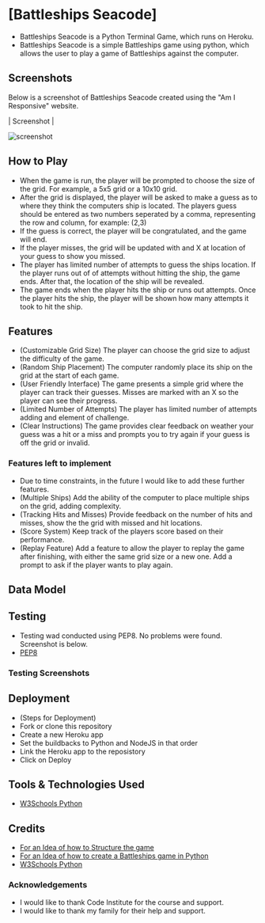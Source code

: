 # [Battleships Seacode]

* Battleships Seacode is a Python Terminal Game, which runs on Heroku.
* Battleships Seacode is a simple Battleships game using python, which allows the user to play a game of Battleships against the computer.

## Screenshots

Below is a screenshot of Battleships Seacode created using the "Am I Responsive" website.

| Screenshot |

![screenshot]()

## How to Play

* When the game is run, the player will be prompted to choose the size of the grid. For example, a 5x5 grid or a 10x10 grid.
* After the grid is displayed, the player will be asked to make a guess as to where they think the computers ship is located.
The players guess should be entered as two numbers seperated by a comma, representing the row and column, for example: (2,3)
* If the guess is correct, the player will be congratulated, and the game will end.
* If the player misses, the grid will be updated with and X at location of your guess to show you missed.
* The player has limited number of attempts to guess the ships location. If the player runs out of of attempts without hitting the ship, the game ends. After that, the location of the ship will be revealed.
* The game ends when the player hits the ship or runs out attempts. Once the player hits the ship, the player will be shown how many attempts it took to hit the ship.


## Features

* (Customizable Grid Size) The player can choose the grid size to adjust the difficulty of the game.
* (Random Ship Placement) The computer randomly place its ship on the grid at the start of each game.
* (User Friendly Interface) The game presents a simple grid where the player can track their guesses. Misses are marked with an X so the player can see their progress.
* (Limited Number of Attempts) The player has limited number of attempts adding and element of challenge.
* (Clear Instructions) The game provides clear feedback on weather your guess was a hit or a miss and prompts you to try again if your guess is off the grid or invalid.

### Features left to implement

* Due to time constraints, in the future I would like to add these further features.
* (Multiple Ships) Add the ability of the computer to place multiple ships on the grid, adding complexity.
* (Tracking Hits and Misses) Provide feedback on the number of hits and misses, show the the grid with missed and hit locations.
* (Score System) Keep track of the players score based on their performance.
* (Replay Feature) Add a feature to allow the player to replay the game after finishing, with either the same grid size or a new one. Add a prompt to ask if the player wants to play again.



## Data Model


## Testing

* Testing wad conducted using PEP8. No problems were found. Screenshot is below.
* [PEP8](https://pep8ci.herokuapp.com/)


### Testing Screenshots


## Deployment

* (Steps for Deployment)
* Fork or clone this repository
* Create a new Heroku app
* Set the buildbacks to Python and NodeJS in that order
* Link the Heroku app to the reposistory
* Click on Deploy


## Tools & Technologies Used

* [W3Schools Python](https://www.w3schools.com/python/)




## Credits

* [For an Idea of how to Structure the game](https://www.youtube.com/watch?app=desktop&v=tF1WRCrd_HQ)
* [For an Idea of how to create a Battleships game in Python](https://bigmonty12.github.io/battleship)
* [W3Schools Python](https://www.w3schools.com/python/)


### Acknowledgements

* I would like to thank Code Institute for the course and support.
* I would like to thank my family for their help and support.
